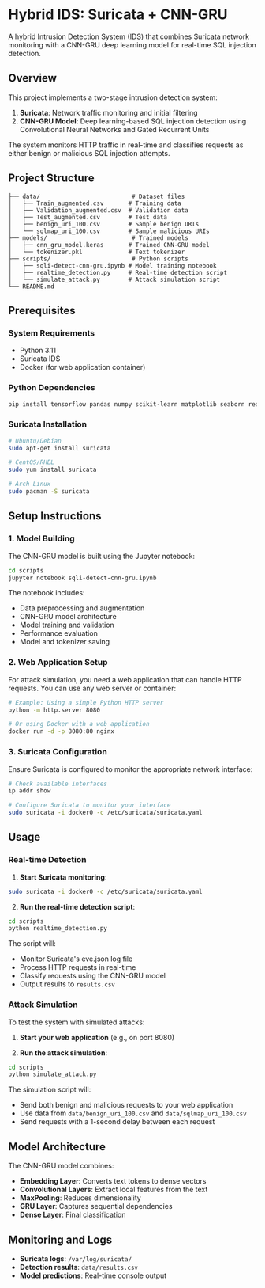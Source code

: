 # Hybrid IDS: Suricata + CNN-GRU

A hybrid Intrusion Detection System (IDS) that combines Suricata network monitoring with a CNN-GRU deep learning model for real-time SQL injection detection.

## Overview

This project implements a two-stage intrusion detection system:
1. **Suricata**: Network traffic monitoring and initial filtering
2. **CNN-GRU Model**: Deep learning-based SQL injection detection using Convolutional Neural Networks and Gated Recurrent Units

The system monitors HTTP traffic in real-time and classifies requests as either benign or malicious SQL injection attempts.

## Project Structure

```
├── data/                          # Dataset files
│   ├── Train_augmented.csv       # Training data
│   ├── Validation_augmented.csv  # Validation data
│   ├── Test_augmented.csv        # Test data
│   ├── benign_uri_100.csv        # Sample benign URIs
│   └── sqlmap_uri_100.csv        # Sample malicious URIs
├── models/                        # Trained models
│   ├── cnn_gru_model.keras       # Trained CNN-GRU model
│   └── tokenizer.pkl             # Text tokenizer
├── scripts/                       # Python scripts
│   ├── sqli-detect-cnn-gru.ipynb # Model training notebook
│   ├── realtime_detection.py     # Real-time detection script
│   └── simulate_attack.py        # Attack simulation script
└── README.md
```

## Prerequisites

### System Requirements
- Python 3.11
- Suricata IDS
- Docker (for web application container)

### Python Dependencies
```bash
pip install tensorflow pandas numpy scikit-learn matplotlib seaborn requests watchdog
```

### Suricata Installation
```bash
# Ubuntu/Debian
sudo apt-get install suricata

# CentOS/RHEL
sudo yum install suricata

# Arch Linux
sudo pacman -S suricata
```

## Setup Instructions

### 1. Model Building

The CNN-GRU model is built using the Jupyter notebook:

```bash
cd scripts
jupyter notebook sqli-detect-cnn-gru.ipynb
```

The notebook includes:
- Data preprocessing and augmentation
- CNN-GRU model architecture
- Model training and validation
- Performance evaluation
- Model and tokenizer saving

### 2. Web Application Setup

For attack simulation, you need a web application that can handle HTTP requests. You can use any web server or container:

```bash
# Example: Using a simple Python HTTP server
python -m http.server 8080

# Or using Docker with a web application
docker run -d -p 8080:80 nginx
```

### 3. Suricata Configuration

Ensure Suricata is configured to monitor the appropriate network interface:

```bash
# Check available interfaces
ip addr show

# Configure Suricata to monitor your interface
sudo suricata -i docker0 -c /etc/suricata/suricata.yaml
```

## Usage

### Real-time Detection

1. **Start Suricata monitoring**:
```bash
sudo suricata -i docker0 -c /etc/suricata/suricata.yaml
```

2. **Run the real-time detection script**:
```bash
cd scripts
python realtime_detection.py
```

The script will:
- Monitor Suricata's eve.json log file
- Process HTTP requests in real-time
- Classify requests using the CNN-GRU model
- Output results to `results.csv`

### Attack Simulation

To test the system with simulated attacks:

1. **Start your web application** (e.g., on port 8080)

2. **Run the attack simulation**:
```bash
cd scripts
python simulate_attack.py
```

The simulation script will:
- Send both benign and malicious requests to your web application
- Use data from `data/benign_uri_100.csv` and `data/sqlmap_uri_100.csv`
- Send requests with a 1-second delay between each request

## Model Architecture

The CNN-GRU model combines:
- **Embedding Layer**: Converts text tokens to dense vectors
- **Convolutional Layers**: Extract local features from the text
- **MaxPooling**: Reduces dimensionality
- **GRU Layer**: Captures sequential dependencies
- **Dense Layer**: Final classification


## Monitoring and Logs

- **Suricata logs**: `/var/log/suricata/`
- **Detection results**: `data/results.csv`
- **Model predictions**: Real-time console output